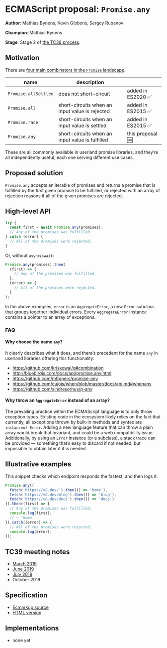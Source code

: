 # ECMAScript proposal: `Promise.any`

**Author**: Mathias Bynens, Kevin Gibbons, Sergey Rubanov

**Champion**: Mathias Bynens

**Stage**: Stage 2 of [the TC39 process](https://tc39.github.io/process-document/).

## Motivation

There are [four main combinators in the `Promise` landscape](https://v8.dev/features/promise-combinators).

| name                 | description                                     |                    |
| -------------------- | ----------------------------------------------- | ------------------ |
| `Promise.allSettled` | does not short-circuit                          | added in ES2020 ✅ |
| `Promise.all`        | short-circuits when an input value is rejected  | added in ES2015 ✅ |
| `Promise.race`       | short-circuits when an input value is settled   | added in ES2015 ✅ |
| `Promise.any`        | short-circuits when an input value is fulfilled | this proposal 🆕   |

These are all commonly available in userland promise libraries, and they’re all independently useful, each one serving different use cases.

## Proposed solution

`Promise.any` accepts an iterable of promises and returns a promise that is fulfilled by the first given promise to be fulfilled, or rejected with an array of rejection reasons if all of the given promises are rejected.

## High-level API

```js
try {
  const first = await Promise.any(promises);
  // Any of the promises was fulfilled.
} catch (error) {
  // All of the promises were rejected.
}
```

Or, without `async`/`await`:

```js
Promise.any(promises).then(
  (first) => {
    // Any of the promises was fulfilled.
  },
  (error) => {
    // All of the promises were rejected.
  }
);
```

In the above examples, `error` is an `AggregateError`, a new `Error` subclass that groups together individual errors. Every `AggregateError` instance contains a pointer to an array of exceptions.

### FAQ

#### Why choose the name `any`?

It clearly describes what it does, and there’s precedent for the name `any` in userland libraries offering this functionality:

- https://github.com/kriskowal/q#combination
- http://bluebirdjs.com/docs/api/promise.any.html
- https://github.com/m0ppers/promise-any
- https://github.com/cujojs/when/blob/master/docs/api.md#whenany
- https://github.com/sindresorhus/p-any

#### Why throw an `AggregateError` instead of an array?

The prevailing practice within the ECMAScript language is to only throw exception types. Existing code in the ecosystem likely relies on the fact that currently, all exceptions thrown by built-in methods and syntax are `instanceof Error`. Adding a new language feature that can throw a plain array would break that invariant, and could be a web compatibility issue. Additionally, by using an `Error` instance (or a subclass), a stack trace can be provided — something that’s easy to discard if not needed, but impossible to obtain later if it is needed.

## Illustrative examples

This snippet checks which endpoint responds the fastest, and then logs it.

```js
Promise.any([
  fetch('https://v8.dev/').then(() => 'home'),
  fetch('https://v8.dev/blog').then(() => 'blog'),
  fetch('https://v8.dev/docs').then(() => 'docs')
]).then((first) => {
  // Any of the promises was fulfilled.
  console.log(first);
  // → 'home'
}).catch((error) => {
  // All of the promises were rejected.
  console.log(error);
});
```

## TC39 meeting notes

- [March 2019](https://github.com/rwaldron/tc39-notes/blob/master/meetings/2019-03/mar-27.md#promiseany)
- [June 2019](https://github.com/rwaldron/tc39-notes/blob/master/meetings/2019-06/june-5.md#promiseany)
- [July 2019](https://github.com/tc39/tc39-notes/blob/master/meetings/2019-07/july-24.md#promiseany)
- October 2019

## Specification

- [Ecmarkup source](https://github.com/tc39/proposal-promise-any/blob/master/spec.html)
- [HTML version](https://tc39.github.io/proposal-promise-any/)

## Implementations

- none yet
